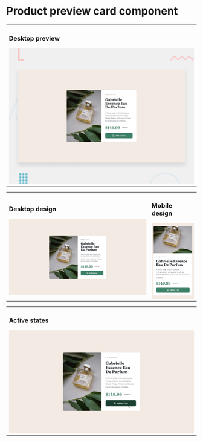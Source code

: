 # Product preview card component

<table>
  <tr>
    <td>
      <h3> Desktop preview </h3>
      <img src="./assets/design/desktop-preview.jpg">
    </td>
  </tr>
</table>
<table>
  <tr>
    <td width="75%">
      <h3> Desktop design </h3>
      <img src="./assets/design/desktop-design.jpg">
    </td>
    <td>
      <h3> Mobile design </h3>
      <img src="./assets/design/mobile-design.jpg">
    </td>
  </tr> 
</table>
<table>
  <tr>
    <td>
      <h3> Active states </h3>
      <img src="./assets/design/active-states.jpg">
    </td>
  </tr> 
</table>
